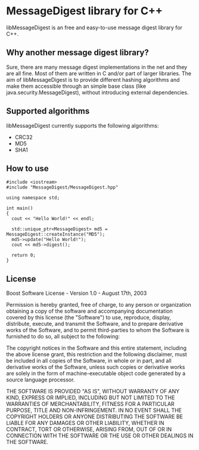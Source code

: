 MessageDigest library for C++
==================
libMessageDigest is an free and easy-to-use message digest library for C++.

Why another message digest library?
--------------------------------------
Sure, there are many message digest implementations in the net and they are all fine.
Most of them are written in C and/or part of larger libraries. The aim of libMessageDigest 
is to provide different hashing algorithms and make them accessible through an simple 
base class (like java.security.MessageDigest), without introducing external dependencies.

Supported algorithms
--------------------------------------
libMessageDigest currently supports the following algorithms:
* CRC32
* MD5
* SHA1

How to use
--------------------------------------
```
#include <iostream>
#include "MessageDigest/MessageDigest.hpp"

using namespace std;

int main()
{
  cout << "Hello World!" << endl;

  std::unique_ptr<MessageDigest> md5 = MessageDigest::createInstance("MD5");
  md5->update("Hello World!");
  cout << md5->digest();
  
  return 0;
}

```

License
--------------------------------------
Boost Software License - Version 1.0 - August 17th, 2003

Permission is hereby granted, free of charge, to any person or organization
obtaining a copy of the software and accompanying documentation covered by
this license (the "Software") to use, reproduce, display, distribute,
execute, and transmit the Software, and to prepare derivative works of the
Software, and to permit third-parties to whom the Software is furnished to
do so, all subject to the following:

The copyright notices in the Software and this entire statement, including
the above license grant, this restriction and the following disclaimer,
must be included in all copies of the Software, in whole or in part, and
all derivative works of the Software, unless such copies or derivative
works are solely in the form of machine-executable object code generated by
a source language processor.

THE SOFTWARE IS PROVIDED "AS IS", WITHOUT WARRANTY OF ANY KIND, EXPRESS OR
IMPLIED, INCLUDING BUT NOT LIMITED TO THE WARRANTIES OF MERCHANTABILITY,
FITNESS FOR A PARTICULAR PURPOSE, TITLE AND NON-INFRINGEMENT. IN NO EVENT
SHALL THE COPYRIGHT HOLDERS OR ANYONE DISTRIBUTING THE SOFTWARE BE LIABLE
FOR ANY DAMAGES OR OTHER LIABILITY, WHETHER IN CONTRACT, TORT OR OTHERWISE,
ARISING FROM, OUT OF OR IN CONNECTION WITH THE SOFTWARE OR THE USE OR OTHER
DEALINGS IN THE SOFTWARE.
